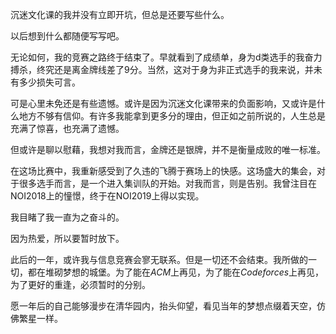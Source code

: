 沉迷文化课的我并没有立即开坑，但总是还要写些什么。

以后想到什么都随便写写吧。

无论如何，我的竞赛之路终于结束了。早就看到了成绩单，身为d类选手的我奋力搏杀，终究还是离金牌线差了9分。当然，这对于身为非正式选手的我来说，并未有多少损失可言。

可是心里未免还是有些遗憾。或许是因为沉迷文化课带来的负面影响，又或许是什么地方不够有信仰。有许多我能拿到更多分的理由，但正如之前所说的，人生总是充满了惊喜，也充满了遗憾。

但或许是聊以慰藉，我想对我而言，金牌还是银牌，并不是衡量成败的唯一标准。

在这场比赛中，我重新感受到了久违的飞腾于赛场上的快感。这场盛大的集会，对于很多选手而言，是一个进入集训队的开始。对我而言，则是告别。我曾注目在NOI2018上的憧憬，终于在NOI2019上得以实现。

我目睹了我一直为之奋斗的。

因为热爱，所以要暂时放下。

此后的一年，或许我与信息竞赛会寥无联系。但是一切还不会结束。我所做的一切，都在堆砌梦想的城堡。为了能在$ACM$上再见，为了能在$Codeforces$上再见，为了更好的重逢，必须暂时的分别。

愿一年后的自己能够漫步在清华园内，抬头仰望，看见当年的梦想点缀着天空，仿佛繁星一样。